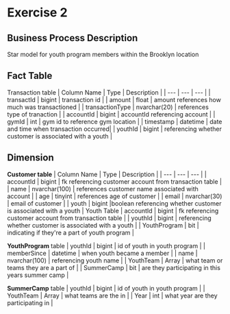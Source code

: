 # Exercise 2

## Business Process Description

Star model for youth program members within the Brooklyn location

## Fact Table
Transaction table
| Column Name | Type | Description |
| --- | --- | --- |
| transactId | bigint | transaction id |
| amount | float | amount references how much was transactioned |
| transactionType | nvarchar(20) | references type of tranaction |
| accountId | bigint | accountId referencing account |
| gymId | int | gym id to reference gym location |
| timestamp | datetime | date and time when transaction occurred|
| youthId | bigint | referencing whether customer is associated with a youth |
## Dimension
**Customer table**
| Column Name | Type | Description |
| --- | --- | --- |
| accountId | bigint | fk referencing customer account from transaction table |
| name | nvarchar(100) | references customer name associated with account |
| age | tinyint | references age of customer |
| email | nvarchar(30) | email of customer |
| youth | bigint |boolean referencing whether customer is associated with a youth |
Youth Table
| accountId | bigint | fk referencing customer account from transaction table |
| youthId | bigint | referencing whether customer is associated with a youth |
| YouthProgram | bit | indicating if they're a part of youth program |


**YouthProgram** table
| youthId | bigint | id of youth in youth program |
| memberSince | datetime | when youth became a member |
| name | nvarchar(100) | referencing youth name |
| YouthTeam |  Array |  what team or teams they are a part of | 
| SummerCamp | bit | are they participating in this years summer camp |

**SummerCamp** table
| youthId | bigint | id of youth in youth program |
| YouthTeam | Array | what teams are the in |
| Year | int | what year are they participating in | 


